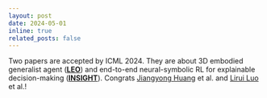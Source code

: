 ```yaml
---
layout: post
date: 2024-05-01
inline: true
related_posts: false
---
```


Two papers are accepted by ICML 2024. They are about 3D embodied generalist agent (**[LEO](https://embodied-generalist.github.io/)**) and end-to-end neural-symbolic RL for explainable decision-making (**[INSIGHT](https://ins-rl.github.io/)**). Congrats [Jiangyong Huang](https://huangjy-pku.github.io/) et al. and [Lirui Luo](https://liruiluo.github.io/) et al.!
